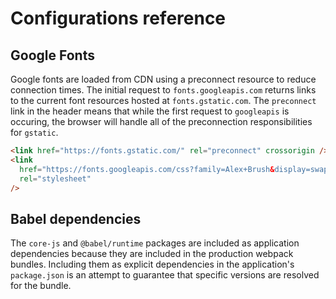 # Configurations reference

## Google Fonts

Google fonts are loaded from CDN using a preconnect resource to reduce
connection times. The initial request to `fonts.googleapis.com` returns links to
the current font resources hosted at `fonts.gstatic.com`. The `preconnect` link
in the header means that while the first request to `googleapis` is occuring,
the browser will handle all of the preconnection responsibilities for `gstatic`.

```html
<link href="https://fonts.gstatic.com/" rel="preconnect" crossorigin />
<link
  href="https://fonts.googleapis.com/css?family=Alex+Brush&display=swap"
  rel="stylesheet"
/>
```

## Babel dependencies

The `core-js` and `@babel/runtime` packages are included as application
dependencies because they are included in the production webpack bundles.
Including them as explicit dependencies in the application's `package.json` is
an attempt to guarantee that specific versions are resolved for the bundle.
